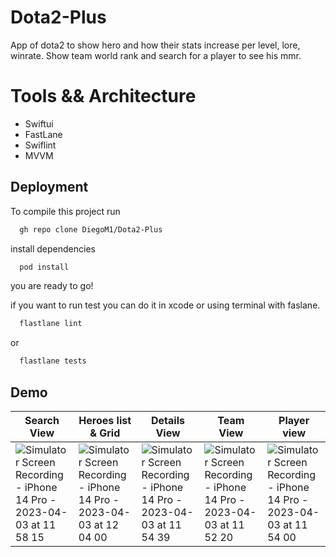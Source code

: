 # Dota2-Plus

App of dota2 to show hero and how their stats increase per level, lore, winrate. Show team world rank and search for a player to see his mmr.



# Tools && Architecture
 - Swiftui
 - FastLane
 - Swiflint
 - MVVM


## Deployment

To compile this project run

```bash
  gh repo clone DiegoM1/Dota2-Plus
```
install dependencies
```bash
  pod install
```
you are ready to go!

if you want to run test you can do it in xcode or using terminal with faslane.

```bash
  flastlane lint
```
or 

```bash
  flastlane tests
```
## Demo

| Search View  | Heroes list & Grid | Details View  | Team View| Player view |
| ------------- | ------------- |------------- | ------------- |-------------|
| ![Simulator Screen Recording - iPhone 14 Pro - 2023-04-03 at 11 58 15](https://user-images.githubusercontent.com/54748910/229913572-f5a1029a-8e15-4c9b-8cbe-2d9e620d5d4a.gif) | ![Simulator Screen Recording - iPhone 14 Pro - 2023-04-03 at 12 04 00](https://user-images.githubusercontent.com/54748910/229913858-6731d3ee-1265-4c90-8494-583f0e727cf6.gif) | ![Simulator Screen Recording - iPhone 14 Pro - 2023-04-03 at 11 54 39](https://user-images.githubusercontent.com/54748910/229913972-c08b2061-381d-497d-bbee-32d7cd901d54.gif) | ![Simulator Screen Recording - iPhone 14 Pro - 2023-04-03 at 11 52 20](https://user-images.githubusercontent.com/54748910/229914287-f4d62131-d84e-4b2f-9b2a-fc1b3966c96c.gif) |  ![Simulator Screen Recording - iPhone 14 Pro - 2023-04-03 at 11 54 00](https://user-images.githubusercontent.com/54748910/229913741-eeebe3ac-41d9-4a11-ab8a-d7ff8267183e.gif) |



